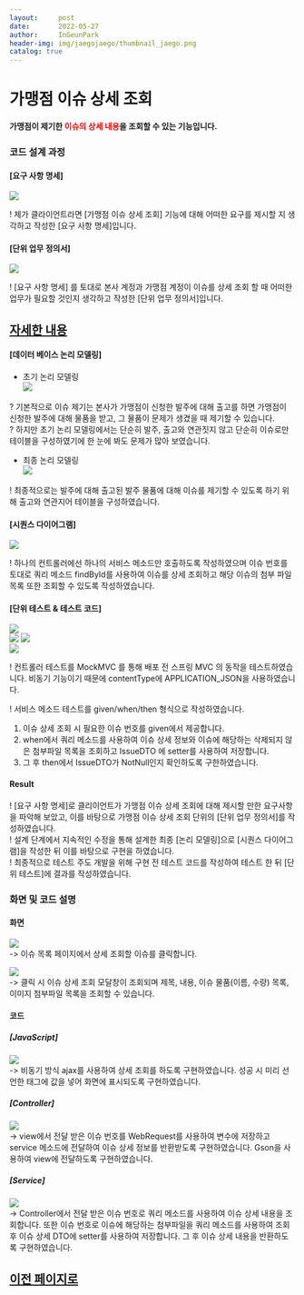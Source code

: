```yaml
---
layout:     post
date:       2022-05-27
author:     InGeunPark
header-img: img/jaegojaego/thumbnail_jaego.png
catalog: true
---
```


# 가맹점 이슈 상세 조회

<p style="font-weight:bold">가맹점이 제기한 <font style="color: red;">이슈의 상세 내용</font>을 조회할 수 있는 기능입니다. </p>

### 코드 설계 과정

#### [요구 사항 명세]
<img src="../../../../img/jaegojaego/issueDetail/issue-detail_1.png"> <br>

! 제가 클라이언트라면 [가맹점 이슈 상세 조회] 기능에 대해 어떠한 요구를 제시할 지 생각하고 작성한 [요구 사항 명세]입니다.

#### [단위 업무 정의서] 

<img src="../../../../img/jaegojaego/issueDetail/issue-detail_2.png"> <br>

! [요구 사항 명세] 를 토대로 본사 계정과 가맹점 계정이 이슈를 상세 조회 할 때 어떠한 업무가 필요할 것인지 생각하고 작성한 [단위 업무 정의서]입니다.

## [자세한 내용](https://www.notion.so/912b85f8f7f645b6859401cccae0124b)

#### [데이터 베이스 논리 모델링]
- 초기 논리 모델링 <br>
<img src="../../../../img/jaegojaego/issueRegist/issue-regist_3.png"> <br>

? 기본적으로 이슈 제기는 본사가 가맹점이 신청한 발주에 대해 출고를 하면 가맹점이 신청한 발주에 대해 물품을 받고, 그 물품이 문제가 생겼을 때 제기할 수 있습니다. <br>
? 하지만 초기 논리 모델링에서는 단순히 발주, 출고와 연관짓지 않고 단순히 이슈로만 테이블을 구성하였기에 한 눈에 봐도 문제가 많아 보였습니다.

- 최종 논리 모델링 <br>
<img src="../../../../img/jaegojaego/issueRegist/issue-regist_4.png"> <br>

! 최종적으로는 발주에 대해 출고된 발주 물품에 대해 이슈를 제기할 수 있도록 하기 위해 출고와 연관지어 테이블을 구성하였습니다.

#### [시퀀스 다이어그램]

<img src="../../../../img/jaegojaego/issueDetail/issue-detail_3.png">

! 하나의 컨트롤러에선 하나의 서비스 메소드만 호출하도록 작성하였으며 이슈 번호를 토대로 쿼리 메소드 findById를 사용하여 이슈를 상세 조회하고 해당 이슈의 첨부 파일 목록 또한 
조회할 수 있도록 작성하였습니다.

#### [단위 테스트 & 테스트 코드]

<img src="../../../../img/jaegojaego/issueDetail/issue-detail_4.png"> <br>
<img src="../../../../img/jaegojaego/issueDetail/issue-detail_5.png">
<img src="../../../../img/jaegojaego/issueDetail/issue-detail_6.png"> <br>
<img src="../../../../img/jaegojaego/issueDetail/issue-detail_7.png"> <br>

! 컨트롤러 테스트를 MockMVC 를 통해 배포 전 스프링 MVC 의 동작을 테스트하였습니다. 비동기 기능이기 때문에 contentType에 APPLICATION_JSON을 사용하였습니다.

! 서비스 메소드 테스트를 given/when/then 형식으로 작성하였습니다. <br>
 1. 이슈 상세 조회 시 필요한 이슈 번호를 given에서 제공합니다.
 2. when에서 쿼리 메소드를 사용하여 이슈 상세 정보와 이슈에 해당하는 삭제되지 않은 첨부파일 목록을 조회하고 IssueDTO 에 setter를 사용하여 저장합니다.
 3. 그 후 then에서 IssueDTO가 NotNull인지 확인하도록 구한하였습니다.

#### Result
! [요구 사항 명세]로 클리이언트가 가맹점 이슈 상세 조회에 대해 제시할 만한 요구사항을 파악해 보았고, 이를 바탕으로 가맹점 이슈 상세 조회 단위의  [단위 업무 정의서]를 작성하였습니다.  <br>
! 설계 단계에서 지속적인 수정을 통해 설계한 최종 [논리 모델링]으로  [시퀀스 다이어그램]을 작성한 뒤 이를 바탕으로 구현을 하였습니다. <br>
! 최종적으로 테스트 주도 개발을 위해 구현 전 테스트 코드를 작성하여 테스트 한 뒤 [단위 테스트]에 결과를 작성하였습니다. 

### 화면 및 코드 설명

#### 화면
<img src="../../../../img/jaegojaego/issueDetail/issue-detail_8.png"> <br>
-> 이슈 목록 페이지에서 상세 조회할 이슈를 클릭합니다. <br>

<img src="../../../../img/jaegojaego/issueDetail/issue-detail_9.png"> <br>
-> 클릭 시 이슈 상세 조회 모달창이 조회되며 제목, 내용, 이슈 물품(이름, 수량) 목록, 이미지 첨부파일 목록을 조회할 수 있습니다.

#### 코드

##### [JavaScript]
<img src="../../../../img/jaegojaego/issueDetail/issue-detail_10.png"> <br>
-> 비동기 방식 ajax를 사용하여 상세 조회를 하도록 구현하였습니다. 성공 시 미리 선언한 태그에 값을 넣어 화면에 표시되도록 구현하였습니다.

##### [Controller]
<img src="../../../../img/jaegojaego/issueDetail/issue-detail_11.png"> <br>
-> view에서 전달 받은 이슈 번호를 WebRequest를 사용하여 변수에 저장하고 service 메소드에 전달하여 이슈 상세 정보를 반환받도록 구현하였습니다. Gson을 사용하여 view에 전달하도록
구현하였습니다.

##### [Service]
<img src="../../../../img/jaegojaego/issueDetail/issue-detail_12.png"> <br>
-> Controller에서 전달 받은 이슈 번호로 쿼리 메소드를 사용하여 이슈 상세 내용을 조회합니다. 또한 이슈 번호로 이슈에 해당하는 첨부파일을 쿼리 메소드를 사용하여 조회 후 이슈 상세
DTO에 setter를 사용하여 저장합니다. 그 후 이슈 상세 내용을 반환하도록 구현하였습니다.

## [이전 페이지로](https://ingeunpark.github.io/2022/05/27/jaegojaego/#list)



